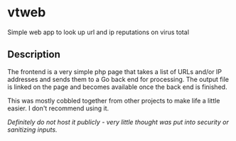 # vtweb

Simple web app to look up url and ip reputations on virus total

## Description

The frontend is a very simple php page that takes a list of URLs and/or IP addresses and sends them to a Go back end for processing. The output file is linked on the page and becomes available once the back end is finished. 

This was mostly cobbled together from other projects to make life a little easier. I don't recommend using it.

*Definitely do not host it publicly - very little thought was put into security or sanitizing inputs.*

